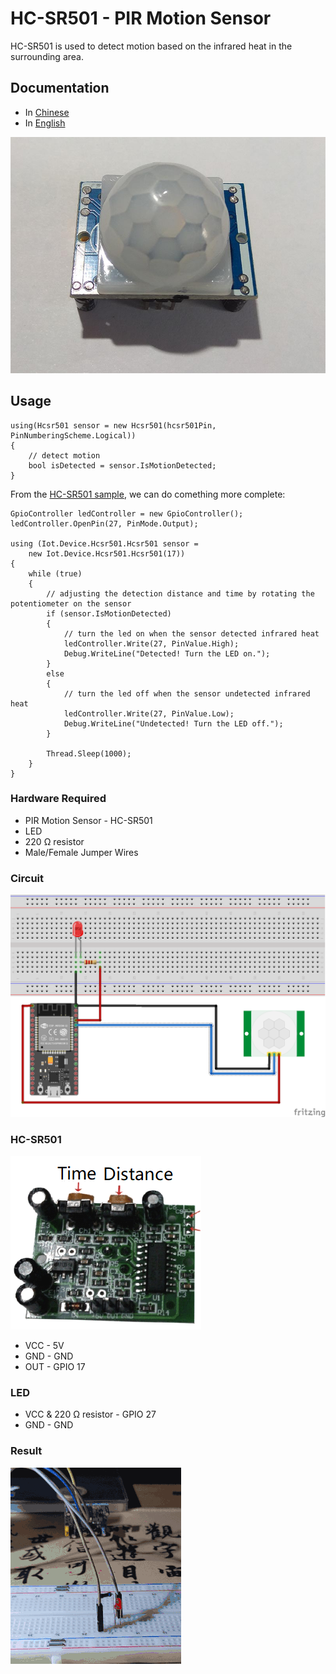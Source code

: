 # HC-SR501 - PIR Motion Sensor

HC-SR501 is used to detect motion based on the infrared heat in the surrounding area.

## Documentation

- In [Chinese](http://wenku.baidu.com/view/26ef5a9c49649b6648d747b2.html)
- In [English](https://cdn.datasheetspdf.com/pdf-down/H/C/-/HC-SR501-1-ETC.pdf)

![sensor](./sensor.jpg)

## Usage

```sharp
using(Hcsr501 sensor = new Hcsr501(hcsr501Pin, PinNumberingScheme.Logical))
{
    // detect motion
    bool isDetected = sensor.IsMotionDetected;
}
```

From the [HC-SR501 sample](https://github.com/dotnet/iot/tree/main/src/devices/Hcsr501/samples), we can do comething more complete:

```sharp
GpioController ledController = new GpioController();
ledController.OpenPin(27, PinMode.Output);

using (Iot.Device.Hcsr501.Hcsr501 sensor =
    new Iot.Device.Hcsr501.Hcsr501(17))
{
    while (true)
    {
        // adjusting the detection distance and time by rotating the potentiometer on the sensor
        if (sensor.IsMotionDetected)
        {
            // turn the led on when the sensor detected infrared heat
            ledController.Write(27, PinValue.High);
            Debug.WriteLine("Detected! Turn the LED on.");
        }
        else
        {
            // turn the led off when the sensor undetected infrared heat
            ledController.Write(27, PinValue.Low);
            Debug.WriteLine("Undetected! Turn the LED off.");
        }

        Thread.Sleep(1000);
    }
}
```

### Hardware Required

- PIR Motion Sensor - HC-SR501
- LED
- 220 Ω resistor
- Male/Female Jumper Wires

### Circuit

![circuit](./circuit_bb.png)

### HC-SR501

![settings](./Hcsr501Setting.png)

- VCC - 5V
- GND - GND
- OUT - GPIO 17

### LED

- VCC & 220 Ω resistor - GPIO 27
- GND - GND

### Result

![result ](./RunningResult.gif)
